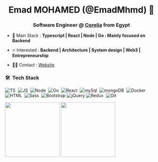 <h1 align="center"> Emad MOHAMED (@EmadMhmd) 👋</h1>
<h3 align="center">Software Engineer @ <a href='https://www.corelia.ai/'>Corelia</a> from Egypt</h3>

- 🔭 Main Stack : **Typescript | React | Node | Go : Mainly focused on Backend**

- 🔥 Interested : **Backend | Architecture | System design | Web3 | Entrepreneurship**

- 🤝🏻 Contact : [Website](https://emadmhmd.github.io/emadmhmd/)

### 🛠 &nbsp;Tech Stack

![TS](https://img.shields.io/badge/-TypeScript-05122A?style=flat&logo=typescript)&nbsp;
![JS](https://img.shields.io/badge/-JavaScript-05122A?style=flat&logo=javascript)&nbsp;
![Node](https://img.shields.io/badge/-Node.js-05122A?style=flat&logo=node.js)&nbsp;
![Go](https://img.shields.io/badge/-go-05122A?style=flat&logo=go)&nbsp;
![React](https://img.shields.io/badge/-React%20Js-05122A?style=flat&logo=react)&nbsp;
![mySql](https://img.shields.io/badge/-MySql-05122A?style=flat&logo=mySql&logoColor=fff)&nbsp;
![mongoDB](https://img.shields.io/badge/-MongoDB-05122A?style=flat&logo=mongoDB)&nbsp;
![Docker](https://img.shields.io/badge/-docker-05122A?style=flat&logo=docker)&nbsp;
![HTML](https://img.shields.io/badge/-HTML-05122A?style=flat&logo=HTML5)&nbsp;
![Sass](https://img.shields.io/badge/-Sass-05122A?style=flat&logo=Sass)&nbsp;
![Bootstrap](https://img.shields.io/badge/-Bootstrap-05122A?style=flat&logo=bootstrap&logoColor=63D7)
![jQuery](https://img.shields.io/badge/-jQuery-05122A?style=flat&logo=jQuery)
![Redux](https://img.shields.io/badge/-Redux-05122A?style=flat&logo=Redux)&nbsp;
![Git](https://img.shields.io/badge/-Git-05122A?style=flat&logo=git)&nbsp;

<p align="left">
  <p>
    <img height="180px" style="margin:auto" src="https://github-readme-stats-eight-theta.vercel.app/api?username=emadmhmd&show_icons=true&theme=algolia&include_all_commits=true&count_private=true&hide=stars"/>
    <img height="180em" style="margin:auto" src="https://github-readme-stats-eight-theta.vercel.app/api/top-langs/?username=emadmhmd&layout=compact&langs_count=10&theme=algolia"/>
  </p>
</p>